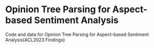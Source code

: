 # Opinion Tree Parsing for Aspect-based Sentiment Analysis
Code and data for Opinion Tree Parsing for Aspect-based Sentiment Analysis(ACL2023 Findings)
